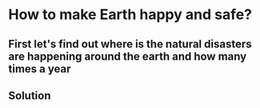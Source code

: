# How to make Earth happy and safe?
<h2>First let's find out where is the natural disasters are happening around the earth and how many times a year</h2>
<h2>Solution</h2>

